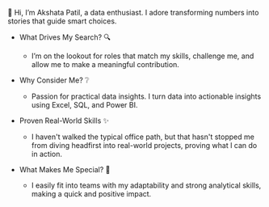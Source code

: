 👋 Hi, I’m Akshata Patil, a data enthusiast. I adore transforming numbers into stories that guide smart choices.

- What Drives My Search? 🔍
   - I’m on the lookout for roles that match my skills, challenge me, and allow me to make a meaningful contribution.

- Why Consider Me? ❔
  - Passion for practical data insights. I turn data into actionable insights using Excel, SQL, and Power BI.

- Proven Real-World Skills ✨
  - I haven't walked the typical office path, but that hasn't stopped me from diving headfirst into real-world projects, proving what I can do in action.

- What Makes Me Special? 🎯
  - I easily fit into teams with my adaptability and strong analytical skills, making a quick and positive impact.
<!---
AkshataPatil99/AkshataPatil99 is a ✨ special ✨ repository because its `README.md` (this file) appears on your GitHub profile.
You can click the Preview link to take a look at your changes.
--->
